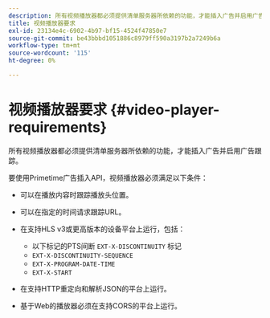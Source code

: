 ```yaml
---
description: 所有视频播放器都必须提供清单服务器所依赖的功能，才能插入广告并启用广告跟踪。
title: 视频播放器要求
exl-id: 23134e4c-6902-4b97-bf15-4524f47850e7
source-git-commit: be43bbbd1051886c8979ff590a3197b2a7249b6a
workflow-type: tm+mt
source-wordcount: '115'
ht-degree: 0%

---
```


# 视频播放器要求 {#video-player-requirements}

所有视频播放器都必须提供清单服务器所依赖的功能，才能插入广告并启用广告跟踪。

要使用Primetime广告插入API，视频播放器必须满足以下条件：

* 可以在播放内容时跟踪播放头位置。
* 可以在指定的时间请求跟踪URL。
* 在支持HLS v3或更高版本的设备平台上运行，包括：

   * 以下标记的PTS间断 `EXT-X-DISCONTINUITY` 标记
   * `EXT-X-DISCONTINUITY-SEQUENCE`
   * `EXT-X-PROGRAM-DATE-TIME`
   * `EXT-X-START`

* 在支持HTTP重定向和解析JSON的平台上运行。
* 基于Web的播放器必须在支持CORS的平台上运行。
